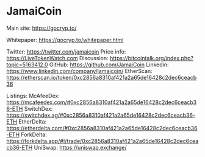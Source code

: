 # JamaiCoin

Main site: https://gocryp.to/

Whitepaper: https://gocryp.to/whitepaper.html

Twitter: https://twitter.com/jamaicoin
Price info: https://LiveTokenWatch.com
Discussion: https://bitcointalk.org/index.php?topic=5163412.0
GitHub: https://github.com/JamaiCoin
Linkedin: https://www.linkedin.com/company/jamaicoin/
EtherScan: https://etherscan.io/token/0xc2856a8310af421a2a65de16428c2dec6ceacb36

Listings:
McAfeeDex: https://mcafeedex.com/#0xc2856a8310af421a2a65de16428c2dec6ceacb36-ETH
SwitchDex: https://switchdex.ag/#0xc2856a8310af421a2a65de16428c2dec6ceacb36-ETH
EtherDelta: https://etherdelta.com/#0xc2856a8310af421a2a65de16428c2dec6ceacb36-ETH
ForkDelta: https://forkdelta.app/#!/trade/0xc2856a8310af421a2a65de16428c2dec6ceacb36-ETH
UniSwap: https://uniswap.exchange/

